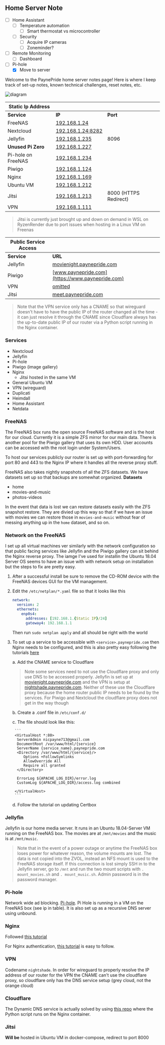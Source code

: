 Home Server Note
---

- [ ] Home Assistant
  - [ ] Temperature automation
    - [ ] Smart thermostat vs microcontroller
  - [ ] Security
    - [ ] Acquire IP cameras
    - [ ] Zoneminder?
- [ ] Remote Monitoring
  - [ ] Dashboard
- [ ] Pi-hole
  - [x] Move to server

Welcome to the PaynePride home server notes page!
Here is where I keep track of set-up notes, known technical challenges, reset notes, etc.

![diagram](/docs/home-server-connectivity.png "Network")


| Static Ip Address | | |
| --- | --- | --- |
| **Service** | **IP** | **Port** | 
| FreeNAS | [192.168.1.24](http://192.168.1.24) | | 
| Nextcloud | [192.168.1.24:8282](http://192.168.1.24:8282)
| Jellyfin | [192.168.1.235](http://192.168.1.235) | 8096 |
| **Unused Pi Zero** | [192.168.1.227](http://162.168.1.227) | |
| Pi-hole on FreeNAS | [192.168.1.234](http://192.168.1.234/admin) | |
| Piwigo | [192.168.1.124](http://192.168.1.124) | |
| Nginx | [192.168.1.169](http://192.168.1.169) | |
| Ubuntu VM | [192.168.1.212](http://192.168.1.212) | |
| Jitsi | [192.168.1.213](https://192.168.1.213:8000) | 8000 (HTTPS Redirect) |
| VPN | [192.168.1.111](http://192.168.1.111)
> Jitsi is currently just brought up and down on demand in WSL on RyzenRender due to port issues when hosting in a Linux VM on Freenas

| Public Service Access | | 
| --- | --- |
| **Service** | **URL** 
| Jellyfin | [movienight.paynepride.com](https://movienight.paynepride.com) | 
| Piwigo | [www.paynepride.com](https://www.paynepride.com) | 
| VPN | [omitted]() | 
| Jitsi | [meet.paynepride.com](https://meet.paynepride.com) |

>Note that the VPN service only has a CNAME so that wireguard doesn't have to have the public IP of the router changed all the time - it can just resolve it through the CNAME since Cloudflare always has the up-to-date public IP of our router via a Python script running in the Nginx container.

### Services
- Nextcloud
- Jellyfin
- Pi-hole
- Piwigo (image gallery)
- Nginx
    - Jitsi hosted in the same VM
- General Ubuntu VM
- VPN (wireguard)
- Duplicati
- Heimdall
- Home Assistant
- Netdata

### FreeNAS
The FreeNAS box runs the open source FreeNAS software and is the host for our cloud. Currently it is a simple ZFS mirror for our main data. There is another pool for the Piwigo gallery that uses its own HDD.
User accounts can be accessed with the root login under System/Users.

To host our services publicly our router is set up with port-forwarding for port 80 and 443 to the Nginx IP where it handles all the reverse proxy stuff.

FreeNAS also takes nightly snapshots of all the ZFS datasets. We have datasets set up so that backups are somewhat organized.
**Datasets**
- home
- movies-and-music
- photos-videos

In the event that data is lost we can restore datasets easily with the ZFS snapshot restore. They are divied up this way so that if we have an issue with movies we can restore those in `movies-and-music` without fear of messing anything up in the `home` dataset, and so on.

### Network on the FreeNAS
I set up all virtual machines ver similarly with the network configuration so that public facing services like Jellyfin and the Piwigo gallery can sit behind the Nginx reverse proxy. The iamge I've used for installin the Ubuntu 18.04 Server OS seems to have an issue with with network setup on installation but the steps to fix are pretty easy.

1. After a successful install be sure to remove the CD-ROM device with the FreeNAS devices GUI for the VM management.
2. Edit the `/etc/netplan/*.yaml` file so that it looks like this
    ```yaml
    network:
      version: 2
      ethernets:
        enp0s4:
          addresses: [192.168.1.{Static IP}/24]
          gateway4: 192.168.1.1
    ```
   Then run `sudo netplan apply` and all should be right with the world

3. To set up a service to be accessible with `<service>.paynepride.com` then Nginx needs to be configured, and this is also pretty easy following the tutorials [here](https://linuxhint.com/nginx_reverse_proxy-2/)
    
    a. Add the CNAME service to Cloudflare
    >Note some services need to not use the Cloudflare proxy and only use DNS to be accessed properly. Jellyfin is set up at [movienight.paynepride.com](http://movienight.paynepride.com) and the VPN is setup at [nightshade.paynepride.com](http://nightshade.paynepride.com). Neither of these use the Cloudflare proxy because the home router public IP needs to be found by the services. For Piwigo and Nextcloud the cloudflare proxy does not get in the way though
    
    b. Create a <service>.conf file in `/etc/conf.d/`
    
    c. The file should look like this:
    
        ```
        <VirtualHost *:80>
         ServerAdmin nicpayne713@gmail.com
         DocumentRoot /var/www/html/{service}
         ServerName {service_name}.paynepride.com
         <Directory /var/www/html/{service}/>
            Options +FollowSymlinks
            AllowOverride All
            Require all granted
         </Directory>
    
         ErrorLog ${APACHE_LOG_DIR}/error.log
         CustomLog ${APACHE_LOG_DIR}/access.log combined
    
        </VirtualHost>
        ```
    
    d. Follow the tutorial on updating Certbox

### Jellyfin
Jellyfin is our home media server. It runs in an Ubuntu 18.04-Server VM running on the FreeNAS box. The movies are at `/mnt/movies` and the music is at `/mnt/music`. 
> Note that in the event of a power outage or anytime the FreeNAS box loses power for whatever reason, the volume mounts are lost. The data is not copied into the ZVOL, instead an NFS mount is used to the FreeNAS storage itself. If this connection is lost simply SSH in to the Jellyfin server, go to `/mnt` and run the two mount scripts with `. mount_movies.sh` and `. mount_music.sh`. Admin password is in the password manager.

### Pi-hole
Network wide ad blocking. [Pi-hole](https://pi-hole.net/).
Pi Hole is running in a VM on the FreeNAS box (see ip in table). It is also set up as a recursive DNS server using unbound.

### Nginx
Followed [this tutorial](https://linuxhint.com/nginx_reverse_proxy/)

For Nginx authentication, [this tutorial](https://www.digitalocean.com/community/tutorials/how-to-set-up-password-authentication-with-nginx-on-ubuntu-14-04) is easy to follow.

### VPN
Codename `nightshade`. In order for wireguard to properly resolve the IP address of our router for the VPN the CNAME can't use the cloudflare proxy, so cloudflare only has the DNS service setup (grey cloud, not the orange cloud)

### Cloudflare
The Dynamic DNS service is actually solved by using [this repo](https://github.com/adrienbrignon/cloudflare-ddns.git) where the Python script runs on the Nginx container.

### Jitsi
**Will be** hosted in Ubuntu VM in docker-compose, redirect to port 8000
 

